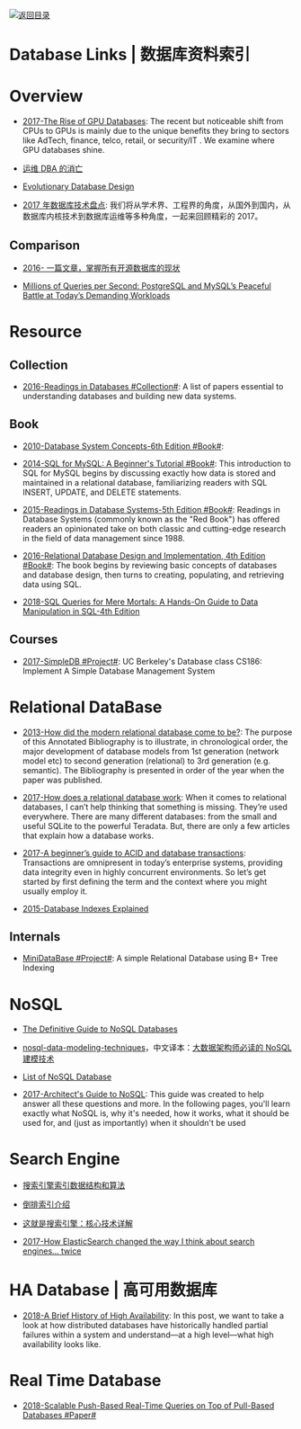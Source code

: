 [![返回目录](https://user-images.githubusercontent.com/5803001/38079637-ff0abcf0-3371-11e8-9b76-ad651620afc7.jpg)](https://github.com/wxyyxc1992/Awesome-Links)

# Database Links | 数据库资料索引

# Overview

- [2017-The Rise of GPU Databases](https://parg.co/UZc): The recent but noticeable shift from CPUs to GPUs is mainly due to the unique benefits they bring to sectors like AdTech, finance, telco, retail, or security/IT . We examine where GPU databases shine.

* [运维 DBA 的消亡](https://dbarobin.com/2016/03/20/withering-away-of-dba/)

* [Evolutionary Database Design](http://martinfowler.com/articles/evodb.html)

- [2017 年数据库技术盘点](https://cloud.tencent.com/developer/article/1042652): 我们将从学术界、工程界的角度，从国外到国内，从数据库内核技术到数据库运维等多种角度，一起来回顾精彩的 2017。

## Comparison

- [2016- 一篇文章，掌握所有开源数据库的现状](http://www.tuicool.com/articles/mYBZFbN)

- [Millions of Queries per Second: PostgreSQL and MySQL’s Peaceful Battle at Today’s Demanding Workloads](https://www.percona.com/blog/2017/01/06/millions-queries-per-second-postgresql-and-mysql-peaceful-battle-at-modern-demanding-workloads/)

# Resource

## Collection

- [2016-Readings in Databases #Collection#](https://github.com/rxin/db-readings): A list of papers essential to understanding databases and building new data systems.

## Book

- [2010-Database System Concepts-6th Edition #Book#](http://codex.cs.yale.edu/avi/db-book/db6/slide-dir/index.html):

- [2014-SQL for MySQL: A Beginner's Tutorial #Book#](https://parg.co/oU1): This introduction to SQL for MySQL begins by discussing exactly how data is stored and maintained in a relational database, familiarizing readers with SQL INSERT, UPDATE, and DELETE statements.

- [2015-Readings in Database Systems-5th Edition #Book#](http://www.redbook.io/): Readings in Database Systems (commonly known as the "Red Book") has offered readers an opinionated take on both classic and cutting-edge research in the field of data management since 1988.

- [2016-Relational Database Design and Implementation, 4th Edition #Book#](https://parg.co/bjE): The book begins by reviewing basic concepts of databases and database design, then turns to creating, populating, and retrieving data using SQL.

- [2018-SQL Queries for Mere Mortals: A Hands-On Guide to Data Manipulation in SQL-4th Edition](https://parg.co/oUa)

## Courses

- [2017-SimpleDB #Project#](https://github.com/iamxpy/SimpleDB): UC Berkeley's Database class CS186: Implement A Simple Database Management System

# Relational DataBase

- [2013-How did the modern relational database come to be?](https://www.linkedin.com/pulse/how-did-modern-relational-database-come-david-mccaldin): The purpose of this Annotated Bibliography is to illustrate, in chronological order, the major development of database models from 1st generation (network model etc) to second generation (relational) to 3rd generation (e.g. semantic). The Bibliography is presented in order of the year when the paper was published.

* [2017-How does a relational database work](http://coding-geek.com/how-databases-work/): When it comes to relational databases, I can’t help thinking that something is missing. They’re used everywhere. There are many different databases: from the small and useful SQLite to the powerful Teradata. But, there are only a few articles that explain how a database works.

* [2017-A beginner’s guide to ACID and database transactions](http://6me.us/OzSh): Transactions are omnipresent in today’s enterprise systems, providing data integrity even in highly concurrent environments. So let’s get started by first defining the term and the context where you might usually employ it.

* [2015-Database Indexes Explained](https://www.essentialsql.com/what-is-a-database-index/)

## Internals

- [MiniDataBase #Project#](https://github.com/msdeep14/MiniDataBase): A simple Relational Database using B+ Tree Indexing

# NoSQL

- [The Definitive Guide to NoSQL Databases](https://www.toptal.com/database/the-definitive-guide-to-nosql-databases)

- [nosql-data-modeling-techniques](https://highlyscalable.wordpress.com/2012/03/01/nosql-data-modeling-techniques/)，中文译本：[大数据架构师必读的 NoSQL 建模技术 ](http://www.dataguru.cn/article-9422-1.html)

- [List of NoSQL Database](http://nosql-database.org/)

- [2017-Architect's Guide to NoSQL](http://www.datastax.com/wp-content/uploads/resources/whitepaper/DataStax_WP_Architects_Guide_to_NoSQL.pdf): This guide was created to help answer all these questions and more. In the following pages, you'll learn exactly what NoSQL is, why it's needed, how it works, what it should be used for, and (just as importantly) when it shouldn't be used

# Search Engine

- [搜索引擎索引数据结构和算法](http://www.hoohack.me/2016/05/09/datasture-and-algorithm-of-search-engine)

- [倒排索引介绍](http://www.cnblogs.com/fly1988happy/archive/2012/04/01/2429000.html)

- [这就是搜索引擎：核心技术详解](https://drive.wps.cn/view/l/5b7984707cbb47d9b1b484d3a7cd92a6)

- [2017-How ElasticSearch changed the way I think about search engines… twice](https://parg.co/USg)

# HA Database | 高可用数据库

- [2018-A Brief History of High Availability](https://www.cockroachlabs.com/blog/brief-history-high-availability/): In this post, we want to take a look at how distributed databases have historically handled partial failures within a system and understand––at a high level––what high availability looks like.

# Real Time Database

- [2018-Scalable Push-Based Real-Time Queries on Top of Pull-Based Databases #Paper#](https://www.dropbox.com/s/6tnbrylf86w5e0x/wingerath_dissertation.pdf?dl=0)
